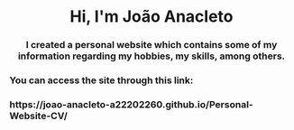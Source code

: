 <h1 align="center">Hi, I'm João Anacleto</h1>
<h3 align="center">I created a personal website which contains some of my information regarding my hobbies, my skills, among others.</h3>

<h3 align="left">You can access the site through this link: </h3>
<p>
<h3 align="left">https://joao-anacleto-a22202260.github.io/Personal-Website-CV/ </h3>
</p>
<p align="left">
</p>

